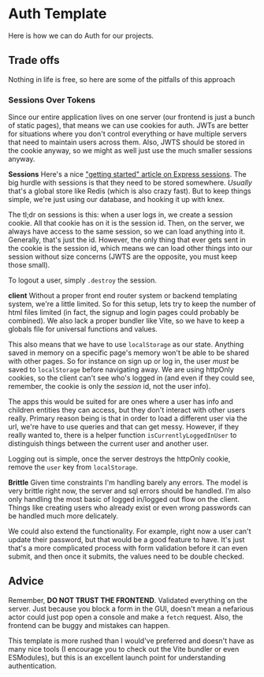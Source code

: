 # Auth Template
Here is how we can do Auth for our projects.

## Trade offs
Nothing in life is free, so here are some of the pitfalls of this approach

### Sessions Over Tokens
Since our entire application lives on one server (our frontend is just a bunch of static pages), that means we can use cookies for auth. JWTs are better for situations where you don't control everything or have multiple servers that need to maintain users across them. Also, JWTS should be stored in the cookie anyway, so we might as well just use the much smaller sessions anyway.

**Sessions**
Here's a nice ["getting started" article on Express sessions](https://www.section.io/engineering-education/session-management-in-nodejs-using-expressjs-and-express-session/). The big hurdle with sessions is that they need to be stored somewhere. *Usually* that's a global store like Redis (which is also crazy fast). But to keep things simple, we're just using our database, and hooking it up with knex.

The tl;dr on sessions is this: when a user logs in, we create a session cookie. All that cookie has on it is the session id. Then, on the server, we always have access to the same session, so we can load anything into it. Generally, that's just the id. However, the only thing that ever gets sent in the cookie is the session id, which means we can load other things into our session without size concerns (JWTS are the opposite, you must keep those small).

To logout a user, simply `.destroy` the session.

**client**
Without a proper front end router system or backend templating system, we're a little limited. So for this setup, lets try to keep the number of html files limited (in fact, the signup and login pages could probably be combined). We also lack a proper bundler like Vite, so we have to keep a globals file for universal functions and values.

This also means that we have to use `localStorage` as our state. Anything saved in memory on a specific page's memory won't be able to be shared with other pages. So for instance on sign up or log in, the user *must* be saved to `localStorage` before navigating away. We are using httpOnly cookies, so the client can't see who's logged in (and even if they could see, remember, the cookie is only the *session* id, not the user info).

The apps this would be suited for are ones where a user has info and children entities they can access, but they don't interact with other users really. Primary reason being is that in order to load a different user via the url, we're have to use queries and that can get messy. However, if they really wanted to, there is a helper function `isCurrentlyLoggedInUser` to distinguish things between the current user and another user.

Logging out is simple, once the server destroys the httpOnly cookie, remove the `user` key from `localStorage`.

**Brittle**
Given time constraints I'm handling barely any errors. The model is very brittle right now, the server and sql errors should be handled. I'm also only handling the most basic of logged in/logged out flow on the client. Things like creating users who already exist or even wrong passwords can be handled much more delicately.

We could also extend the functionality. For example, right now a user can't update their password, but that would be a good feature to have. It's just that's a more complicated process with form validation before it can even submit, and then once it submits, the values need to be double checked.

## Advice
Remember, **DO NOT TRUST THE FRONTEND**. Validated everything on the server. Just because you block a form in the GUI, doesn't mean a nefarious actor could just pop open a console and make a `fetch` request. Also, the frontend can be buggy and mistakes can happen.

This template is more rushed than I would've preferred and doesn't have as many nice tools (I encourage you to check out the Vite bundler or even ESModules), but this is an excellent launch point for understanding authentication.